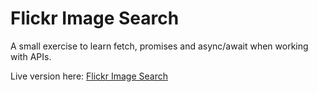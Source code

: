 # Flickr Image Search

A small exercise to learn fetch, promises and async/await when working with APIs.

Live version here: [Flickr Image Search](https://cut-wool.surge.sh)